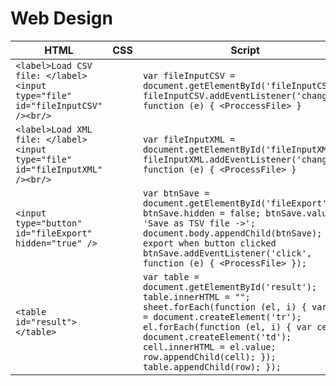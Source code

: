# Web Design

| HTML | CSS | Script |
| ---- | ---- | ---- |
| ```<label>Load CSV file: </label><input type="file" id="fileInputCSV" /><br/>``` | | ```var fileInputCSV = document.getElementById('fileInputCSV'); fileInputCSV.addEventListener('change', function (e) { <ProccessFile> } ```|
| ```<label>Load XML file: </label><input type="file" id="fileInputXML" /><br/> ```| | ```var fileInputXML = document.getElementById('fileInputXML'); fileInputXML.addEventListener('change', function (e) { <ProcessFile> } ```|
| ```<input type="button" id="fileExport" hidden="true" />``` | | ```var btnSave = document.getElementById('fileExport'); btnSave.hidden = false; btnSave.value = 'Save as TSV file ->'; document.body.appendChild(btnSave); // export when button clicked btnSave.addEventListener('click', function (e) { <ProcessFile> }); ```|
| ```<table id="result"></table>``` | | ```var table = document.getElementById('result'); table.innerHTML = ""; sheet.forEach(function (el, i) { var row = document.createElement('tr'); el.forEach(function (el, i) { var cell = document.createElement('td'); cell.innerHTML = el.value; row.appendChild(cell); }); table.appendChild(row); }); ```|

  

